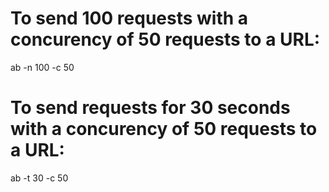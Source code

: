 # To send 100 requests with a concurency of 50 requests to a URL:
ab -n 100 -c 50 <url>

# To send requests for 30 seconds with a concurency of 50 requests to a URL:
ab -t 30 -c 50 <url>
